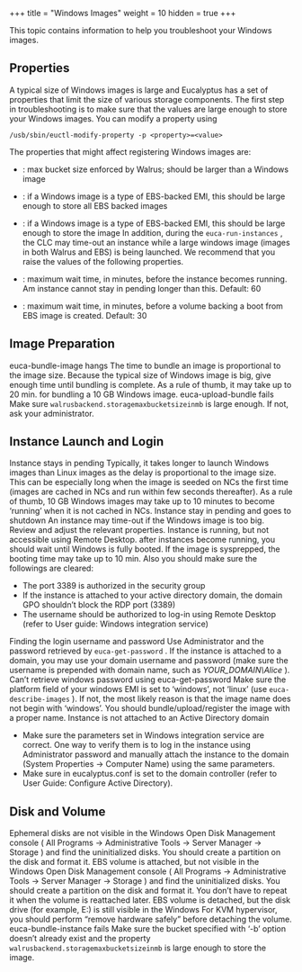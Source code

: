 +++
title = "Windows Images"
weight = 10
hidden = true
+++

This topic contains information to help you troubleshoot your Windows images.
## Properties
A typical size of Windows images is large and Eucalyptus has a set of properties that limit the size of various storage components. The first step in troubleshooting is to make sure that the values are large enough to store your Windows images. You can modify a property using 


    /usb/sbin/euctl-modify-property -p <property>=<value>

The properties that might affect registering Windows images are: 



* : max bucket size enforced by Walrus; should be larger than a Windows image 
* : if a Windows image is a type of EBS-backed EMI, this should be large enough to store all EBS backed images 
* : if a Windows image is a type of EBS-backed EMI, this should be large enough to store the image 
In addition, during the `euca-run-instances` , the CLC may time-out an instance while a large windows image (images in both Walrus and EBS) is being launched. We recommend that you raise the values of the following properties. 



* : maximum wait time, in minutes, before the instance becomes running. Am instance cannot stay in pending longer than this. Default: 60 
* : maximum wait time, in minutes, before a volume backing a boot from EBS image is created. Default: 30 

## Image Preparation

euca-bundle-image hangs
 The time to bundle an image is proportional to the image size. Because the typical size of Windows image is big, give enough time until bundling is complete. As a rule of thumb, it may take up to 20 min. for bundling a 10 GB Windows image. 
euca-upload-bundle fails
 Make sure `walrusbackend.storagemaxbucketsizeinmb` is large enough. If not, ask your administrator. 

## Instance Launch and Login

Instance stays in pending
 Typically, it takes longer to launch Windows images than Linux images as the delay is proportional to the image size. This can be especially long when the image is seeded on NCs the first time (images are cached in NCs and run within few seconds thereafter). As a rule of thumb, 10 GB Windows images may take up to 10 minutes to become ‘running’ when it is not cached in NCs. 
Instance stay in pending and goes to shutdown
 An instance may time-out if the Windows image is too big. Review and adjust the relevant properties. 
Instance is running, but not accessible using Remote Desktop.
 after instances become running, you should wait until Windows is fully booted. If the image is sysprepped, the booting time may take up to 10 min. Also you should make sure the followings are cleared: 

* The port 3389 is authorized in the security group 
* If the instance is attached to your active directory domain, the domain GPO shouldn’t block the RDP port (3389) 
* The username should be authorized to log-in using Remote Desktop (refer to User guide: Windows integration service) 

Finding the login username and password
 Use Administrator and the password retrieved by `euca-get-password` . If the instance is attached to a domain, you may use your domain username and password (make sure the username is prepended with domain name, such as *YOUR_DOMAIN\Alice* ). 
Can’t retrieve windows password using euca-get-password
 Make sure the platform field of your windows EMI is set to ‘windows’, not ‘linux’ (use `euca-describe-images` ). If not, the most likely reason is that the image name does not begin with ‘windows’. You should bundle/upload/register the image with a proper name. 
Instance is not attached to an Active Directory domain
 

* Make sure the parameters set in Windows integration service are correct. One way to verify them is to log in the instance using Administrator password and manually attach the instance to the domain (System Properties -> Computer Name) using the same parameters. 
* Make sure in eucalyptus.conf is set to the domain controller (refer to User Guide: Configure Active Directory). 


## Disk and Volume

Ephemeral disks are not visible in the Windows
 Open Disk Management console ( All Programs -> Administrative Tools -> Server Manager -> Storage ) and find the uninitialized disks. You should create a partition on the disk and format it. 
EBS volume is attached, but not visible in the Windows
 Open Disk Management console ( All Programs -> Administrative Tools -> Server Manager -> Storage ) and find the uninitialized disks. You should create a partition on the disk and format it. You don’t have to repeat it when the volume is reattached later. 
EBS volume is detached, but the disk drive (for example, E:\) is still visible in the Windows
 For KVM hypervisor, you should perform “remove hardware safely” before detaching the volume. 
euca-bundle-instance fails
 Make sure the bucket specified with ‘-b’ option doesn’t already exist and the property `walrusbackend.storagemaxbucketsizeinmb` is large enough to store the image. 

